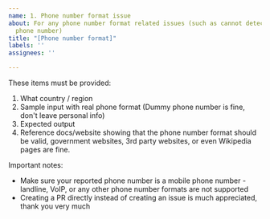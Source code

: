 ```yaml
---
name: 1. Phone number format issue
about: For any phone number format related issues (such as cannot detect a certain
  phone number)
title: "[Phone number format]"
labels: ''
assignees: ''

---
```


These items must be provided:

1. What country / region
2. Sample input with real phone format (Dummy phone number is fine, don't leave personal info)
3. Expected output
4. Reference docs/website showing that the phone number format should be valid, government websites, 3rd party websites, or even Wikipedia pages are fine.

Important notes:
- Make sure your reported phone number is a mobile phone number - landline, VoIP, or any other phone number formats are not supported
- Creating a PR directly instead of creating an issue is much appreciated, thank you very much
